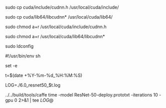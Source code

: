 sudo cp cuda/include/cudnn.h /usr/local/cuda/include/

sudo cp cuda/lib64/libcudnn* /usr/local/cuda/lib64/

sudo chmod a+r /usr/local/cuda/include/cudnn.h

sudo chmod a+r /usr/local/cuda/lib64/libcudnn*

sudo ldconfig



#!/usr/bin/env sh

set -e

t=$(date +%Y-%m-%d_%H:%M:%S)

LOG=./6.0_resnet50_$t.log

../../build/tools/caffe time -model ResNet-50-deploy.prototxt -iterations 10 -gpu 0 2>&1 | tee $LOG$@
